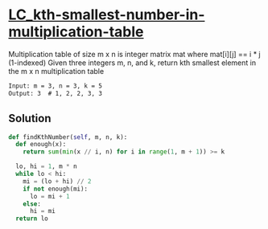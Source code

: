 # [LC_kth-smallest-number-in-multiplication-table](https://leetcode.com/problems/kth-smallest-number-in-multiplication-table)

Multiplication table of size m x n is integer matrix mat where mat[i][j] == i * j (1-indexed)
Given three integers m, n, and k, return kth smallest element in the m x n multiplication table

```txt
Input: m = 3, n = 3, k = 5
Output: 3  # 1, 2, 2, 3, 3
```

## Solution

```py
def findKthNumber(self, m, n, k):
  def enough(x):
    return sum(min(x // i, n) for i in range(1, m + 1)) >= k

  lo, hi = 1, m * n
  while lo < hi:
    mi = (lo + hi) // 2
    if not enough(mi):
      lo = mi + 1
    else:
      hi = mi
  return lo
```
